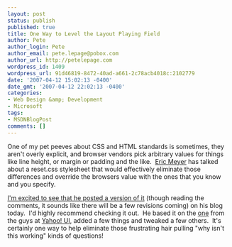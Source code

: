 ```yaml
---
layout: post
status: publish
published: true
title: One Way to Level the Layout Playing Field
author: Pete
author_login: Pete
author_email: pete.lepage@pobox.com
author_url: http://petelepage.com
wordpress_id: 1409
wordpress_url: 91d46819-8472-40ad-a661-2c78acb4018c:2102779
date: '2007-04-12 15:02:13 -0400'
date_gmt: '2007-04-12 22:02:13 -0400'
categories:
- Web Design &amp; Development
- Microsoft
tags:
- MSDNBlogPost
comments: []
---
```

<p>One of my pet peeves about CSS and HTML standards is sometimes, they aren't overly explicit, and browser vendors pick arbitrary values for things like line height, or margin or padding and the like.  <a href="http://meyerweb.com">Eric Meyer</a> has talked about a reset.css stylesheet that would effectively eliminate those differences and override the browsers value with the ones that you know and you specify.</p>
<p><a href="http://meyerweb.com/eric/thoughts/2007/04/12/reset-styles/">I'm excited to see that he posted a version of it</a> (though reading the comments, it sounds like there will be a few revisions coming) on his blog today.  I'd highly recommend checking it out.  He based it on the <a href="http://developer.yahoo.com/yui/reset/">one</a> from the guys at <a href="http://developer.yahoo.com/yui/">Yahoo! UI</a>, added a few things and tweaked a few others.  It's certainly one way to help eliminate those frustrating hair pulling "why isn't this working" kinds of questions!</p>
<p><img src="http://blogs.msdn.com/aggbug.aspx?PostID=2102779" alt="" width="1" height="1" /></p>
